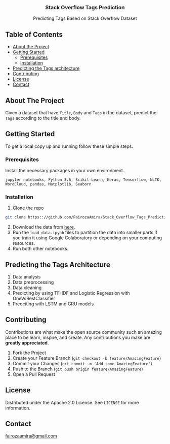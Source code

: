 <!-- PROJECT LOGO -->
<br />

  <h3 align="center">Stack Overflow Tags Prediction</h3>

  <p align="center">
    Predicting Tags Based on Stack Overflow Dataset
  </p>
</p>



<!-- TABLE OF CONTENTS -->
## Table of Contents

* [About the Project](#about-the-project)
* [Getting Started](#getting-started)
  * [Prerequisites](#prerequisites)
  * [Installation](#installation)
* [Predicting the Tags architecture](#predicting-the-tags-architecture)
* [Contributing](#contributing)
* [License](#license)
* [Contact](#contact)




<!-- ABOUT THE PROJECT -->
## About The Project

Given a dataset that have `Title`, `Body` and `Tags` in the dataset, predict the `Tags` according to the title and body. 


<!-- GETTING STARTED -->
## Getting Started

To get a local copy up and running follow these simple steps.

### Prerequisites

Install the necessary packages in your own environment.
```
jupyter notebooks, Python 3.6, Scikit-Learn, Keras, Tensorflow, NLTK, WordCloud, pandas, Matplotlib, Seaborn
```

### Installation
 
1. Clone the repo
```sh
git clone https:://github.com/FairozaAmira/Stack_Overflow_Tags_Prediction.git
```
2. Download the data from [here](https://www.kaggle.com/c/facebook-recruiting-iii-keyword-extraction/data).
3. Run the `load_data.ipynb` files to partition the data into smaller parts if you train it using Google Colaboratory or depending on your computing resources.
4. Run both other notebooks.

## Predicting the Tags Architecture

1. Data analysis
2. Data preprocessing
3. Data cleaning
4. Predicting by using TF-IDF and Logistic Regression with OneVsRestClassifier
5. Predciting with LSTM and GRU models

<!-- CONTRIBUTING -->
## Contributing

Contributions are what make the open source community such an amazing place to be learn, inspire, and create. Any contributions you make are **greatly appreciated**.

1. Fork the Project
2. Create your Feature Branch (`git checkout -b feature/AmazingFeature`)
3. Commit your Changes (`git commit -m 'Add some AmazingFeature'`)
4. Push to the Branch (`git push origin feature/AmazingFeature`)
5. Open a Pull Request

<!-- LICENSE -->
## License

Distributed under the Apache 2.0 License. See `LICENSE` for more information.

<!-- CONTACT -->
## Contact

[fairozaamira@gmail.com](fairozaamira@gmail.com) 

